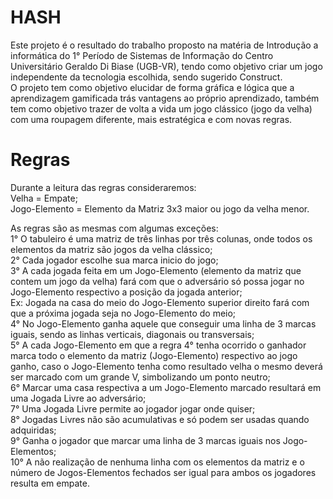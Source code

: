 # HASH

 Este projeto é o resultado do trabalho proposto na matéria de Introdução a informática do 1° Período de Sistemas de Informação do Centro Universitário Geraldo Di Biase (UGB-VR), tendo como objetivo criar um jogo independente da tecnologia escolhida, sendo sugerido Construct. </br> 
 O projeto tem como objetivo elucidar de forma gráfica e lógica que a aprendizagem gamificada trás vantagens ao próprio aprendizado, também tem como objetivo trazer de volta a vida um jogo clássico (jogo da velha) com uma roupagem diferente, mais estratégica e com novas regras. </br>
 
 # Regras
 
  Durante a leitura das regras consideraremos: </br>
   Velha = Empate; </br>
   Jogo-Elemento = Elemento da Matriz 3x3 maior ou jogo da velha menor. </br>
   
  As regras são as mesmas com algumas exceções: </br>
   1° O tabuleiro  é uma matriz  de três linhas por três colunas, onde todos os elementos da matriz são jogos da velha clássico; </br>
   2° Cada jogador escolhe sua marca inicio do jogo; </br>
   3° A cada jogada feita em um Jogo-Elemento (elemento da matriz que contem um jogo da velha) fará com que o adversário só possa jogar no Jogo-Elemento respectivo a posição da jogada anterior; </br>
   Ex: Jogada na casa do meio do Jogo-Elemento superior direito fará com que a próxima jogada seja no Jogo-Elemento do meio; </br>
   4° No Jogo-Elemento ganha aquele que conseguir uma linha de 3 marcas iguais, sendo as linhas verticais, diagonais ou transversais; </br>
   5° A cada Jogo-Elemento em que a regra 4° tenha ocorrido o ganhador marca todo o elemento da matriz (Jogo-Elemento) respectivo ao jogo       ganho, caso o Jogo-Elemento tenha como resultado velha o mesmo deverá ser marcado com um grande V, simbolizando um ponto neutro; </br>
   6° Marcar uma casa respectiva a um Jogo-Elemento marcado resultará em uma Jogada Livre ao adversário; </br>
   7° Uma Jogada Livre permite ao jogador jogar onde quiser; </br>
   8° Jogadas Livres não são acumulativas e só podem ser usadas quando adquiridas; </br>
   9° Ganha o jogador que marcar uma linha de 3 marcas iguais nos Jogo-Elementos; </br>
   10° A não realização de nenhuma linha com os elementos da matriz e o número de Jogos-Elementos fechados ser igual para ambos os jogadores resulta em empate. </br>
